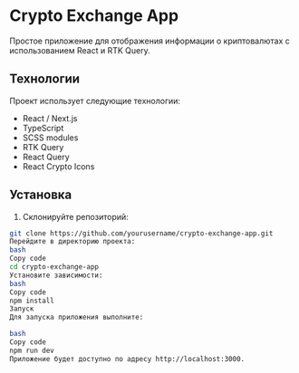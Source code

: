# Crypto Exchange App



Простое приложение для отображения информации о криптовалютах с использованием React и RTK Query.

## Технологии

Проект использует следующие технологии:

- React / Next.js
- TypeScript
- SCSS modules
- RTK Query
- React Query
- React Crypto Icons

## Установка

1. Склонируйте репозиторий:

```bash
git clone https://github.com/yourusername/crypto-exchange-app.git
Перейдите в директорию проекта:
bash
Copy code
cd crypto-exchange-app
Установите зависимости:
bash
Copy code
npm install
Запуск
Для запуска приложения выполните:

bash
Copy code
npm run dev
Приложение будет доступно по адресу http://localhost:3000.
